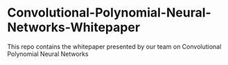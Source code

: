# Convolutional-Polynomial-Neural-Networks-Whitepaper
This repo contains the whitepaper presented by our team on Convolutional Polynomial Neural Networks
